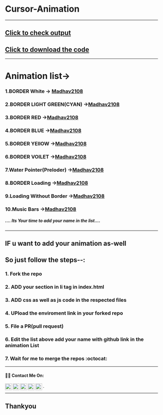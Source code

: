 # Cursor-Animation

---
## [Click to check output](https://madhav2108.github.io/Cursor-Animation/)
## [Click to download the code](https://codeload.github.com/Madhav2108/Cursor-Animation/zip/master)
---
# Animation list->
### 1.BORDER White -> [Madhav2108](https://github.com/Madhav2108)
### 2.BORDER LIGHT GREEN(CYAN) ->[Madhav2108](https://github.com/Madhav2108)
### 3.BORDER RED ->[Madhav2108](https://github.com/Madhav2108)
### 4.BORDER BLUE ->[Madhav2108](https://github.com/Madhav2108)
### 5.BORDER YEllOW ->[Madhav2108](https://github.com/Madhav2108)
### 6.BORDER VOILET ->[Madhav2108](https://github.com/Madhav2108)
### 7.Water Pointer(Preloder) ->[Madhav2108](https://github.com/Madhav2108)
### 8.BORDER Loading ->[Madhav2108](https://github.com/Madhav2108)
### 9.Loading Without Border  ->[Madhav2108](https://github.com/Madhav2108)
### 10.Music Bars ->[Madhav2108](https://github.com/Madhav2108)
##### .... Its Your time to add your name in the list....   
---
## IF u want to add your animation as-well
## So just follow the __steps__--: 
### 1. Fork the repo
### 2. ADD your section in li tag in index.html
### 3. ADD css as well as js code in the respected files
### 4. UPload the enviroment link in your forked repo
### 5. File a PR(pull request)
### 6. Edit the list above add your name with github link in the animation List
### 7. Wait  for me to merge the repos :octocat:

---
#### :man_technologist: Contact Me On:

<a href="https://sourcerer.io/madhav2108/">
  <img align="left" alt="Sparsh's Sourcerer" width="22px" src="https://cdn.jsdelivr.net/npm/simple-icons@v3/icons/sahibinden.svg" />
</a>
<a href="www.instagram.com/madhav_narayan21/">
  <img align="left" alt="Sparsh's Instagram" width="22px" src="https://cdn.jsdelivr.net/npm/simple-icons@v3/icons/instagram.svg" />
</a>
<a href="https://discord.gg/H2so4Maddy#5677">
  <img align="left" alt="Sparsh's Discord" width="22px" src="https://cdn.jsdelivr.net/npm/simple-icons@v3/icons/discord.svg" />
</a>
<a href="https://twitter.com/madhav_2108">
  <img align="left" alt="Sparsh Garg | Twitter" width="22px" src="https://cdn.jsdelivr.net/npm/simple-icons@v3/icons/twitter.svg" />
</a>
<a href="https://www.linkedin.com/in/madhav-narayan-khullar-2290641b2/">
  <img align="left" alt="Sparsh's LinkdeIN" width="22px" src="https://cdn.jsdelivr.net/npm/simple-icons@v3/icons/linkedin.svg" />
 </a>

.

---
## Thankyou
